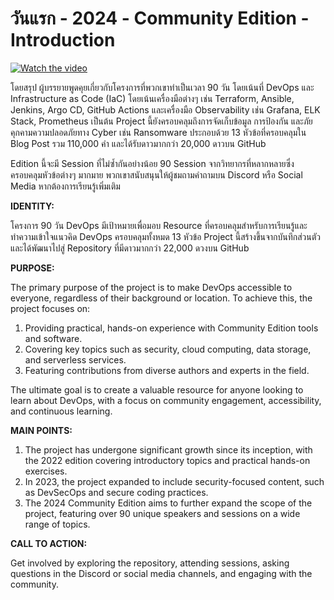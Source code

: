 # วันแรก - 2024 - Community Edition - Introduction
[![Watch the video](thumbnails/day1.png)](https://www.youtube.com/watch?v=W7txKrH06gc)

โดยสรุป ผู้บรรยายพูดคุยเกี่ยวกับโครงการที่พวกเขาทำเป็นเวลา 90 วัน โดยเน้นที่ DevOps และ Infrastructure as Code (IaC) โดยเน้นเครื่องมือต่างๆ เช่น Terraform, Ansible, Jenkins, Argo CD, GitHub Actions และเครื่องมือ Observability เช่น Grafana, ELK Stack, Prometheus เป็นต้น Project นี้ยังครอบคลุมถึงการจัดเก็บข้อมูล การป้องกัน และภัยคุกคามความปลอดภัยทาง Cyber เช่น Ransomware ประกอบด้วย 13 หัวข้อที่ครอบคลุมใน Blog Post รวม 110,000 คำ และได้รับดาวมากกว่า 20,000 ดาวบน GitHub

Edition นี้จะมี Session ที่ไม่ซ้ำกันอย่างน้อย 90 Session จากวิทยากรที่หลากหลายซึ่งครอบคลุมหัวข้อต่างๆ มากมาย พวกเขาสนับสนุนให้ผู้ชมถามคำถามบน Discord หรือ Social Media หากต้องการเรียนรู้เพิ่มเติม

**IDENTITY:**

โครงการ 90 วัน DevOps มีเป้าหมายเพื่อมอบ Resource ที่ครอบคลุมสำหรับการเรียนรู้และทำความเข้าใจแนวคิด DevOps ครอบคลุมทั้งหมด 13 หัวข้อ Project นี้สร้างขึ้นจากบันทึกส่วนตัวและได้พัฒนาไปสู่ Repository ที่มีดาวมากกว่า 22,000 ดวงบน GitHub

**PURPOSE:**

The primary purpose of the project is to make DevOps accessible to everyone, regardless of their background or location. To achieve this, the project focuses on:

1. Providing practical, hands-on experience with Community Edition tools and software.
2. Covering key topics such as security, cloud computing, data storage, and serverless services.
3. Featuring contributions from diverse authors and experts in the field.

The ultimate goal is to create a valuable resource for anyone looking to learn about DevOps, with a focus on community engagement, accessibility, and continuous learning.

**MAIN POINTS:**

1. The project has undergone significant growth since its inception, with the 2022 edition covering introductory topics and practical hands-on exercises.
2. In 2023, the project expanded to include security-focused content, such as DevSecOps and secure coding practices.
3. The 2024 Community Edition aims to further expand the scope of the project, featuring over 90 unique speakers and sessions on a wide range of topics.

**CALL TO ACTION:**

Get involved by exploring the repository, attending sessions, asking questions in the Discord or social media channels, and engaging with the community.

